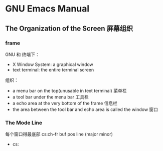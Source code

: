 # GNU Emacs Manual

## The Organization of the Screen 屏幕组织

### frame
GNU 和 终端下：
* X Window System: a graphical window
* text terminal: the entire terminal screen 

组织：
* a menu bar on the top(unusable in text terminal)  菜单栏
* a tool bar under the menu bar 工具栏
* a echo area at the very bottom of the frame 信息栏
* the area between the tool bar and echo area is called the window 窗口

### The Mode Line
每个窗口得最底部
    cs:ch-fr buf pos line (major minor)
* cs: 
